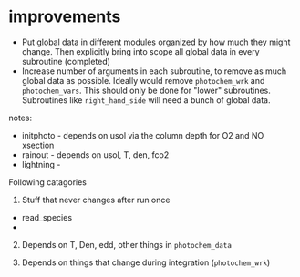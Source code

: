 

# improvements

- Put global data in different modules organized by how much they might change. Then explicitly bring into scope all global data in every subroutine (completed)
- Increase number of arguments in each subroutine, to remove as much global data as possible. Ideally would remove `photochem_wrk` and `photochem_vars`. This should only be done for "lower" subroutines. Subroutines like `right_hand_side` will need a bunch of global data.



notes:
- initphoto - depends on usol via the column depth for O2 and NO xsection
- rainout - depends on usol, T, den, fco2
- lightning - 









Following catagories

1. Stuff that never changes after run once
  - read_species
  -

2. Depends on T, Den, edd, other things in `photochem_data`

3. Depends on things that change during integration (`photochem_wrk`)
